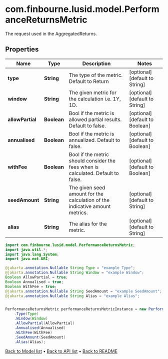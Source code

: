 # com.finbourne.lusid.model.PerformanceReturnsMetric
The request used in the AggregatedReturns.

## Properties

Name | Type | Description | Notes
------------ | ------------- | ------------- | -------------
**type** | **String** | The type of the metric. Default to Return | [optional] [default to String]
**window** | **String** | The given metric for the calculation i.e. 1Y, 1D. | [optional] [default to String]
**allowPartial** | **Boolean** | Bool if the metric is allowed partial results. Default to false. | [optional] [default to Boolean]
**annualised** | **Boolean** | Bool if the metric is annualized. Default to false. | [optional] [default to Boolean]
**withFee** | **Boolean** | Bool if the metric should consider the fees when is calculated. Default to false. | [optional] [default to Boolean]
**seedAmount** | **String** | The given seed amount for the calculation of the indicative amount metrics. | [optional] [default to String]
**alias** | **String** | The alias for the metric. | [optional] [default to String]

```java
import com.finbourne.lusid.model.PerformanceReturnsMetric;
import java.util.*;
import java.lang.System;
import java.net.URI;

@jakarta.annotation.Nullable String Type = "example Type";
@jakarta.annotation.Nullable String Window = "example Window";
Boolean AllowPartial = true;
Boolean Annualised = true;
Boolean WithFee = true;
@jakarta.annotation.Nullable String SeedAmount = "example SeedAmount";
@jakarta.annotation.Nullable String Alias = "example Alias";


PerformanceReturnsMetric performanceReturnsMetricInstance = new PerformanceReturnsMetric()
    .Type(Type)
    .Window(Window)
    .AllowPartial(AllowPartial)
    .Annualised(Annualised)
    .WithFee(WithFee)
    .SeedAmount(SeedAmount)
    .Alias(Alias);
```


[Back to Model list](../README.md#documentation-for-models) &#8226; [Back to API list](../README.md#documentation-for-api-endpoints) &#8226; [Back to README](../README.md)
